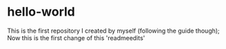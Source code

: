 # hello-world
This is the first repository I created by myself (following the guide though);
Now this is the first change of this 'readmeedits'

